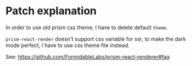 # Patch explanation

In order to use old prism css theme, I have to delete default `theme`.

`prism-react-render` doesn't support css variable for ssr, to make the dark mode perfect, I have to use css theme file instead.

See: https://github.com/FormidableLabs/prism-react-renderer#faq
